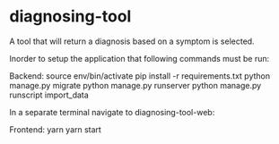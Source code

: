 # diagnosing-tool
A tool that will return a diagnosis based on a symptom is selected.

Inorder to setup the application that following commands must be run:

Backend:
source env/bin/activate
pip install -r requirements.txt
python manage.py migrate
python manage.py runserver
python manage.py runscript import_data


In a separate terminal navigate to diagnosing-tool-web:

Frontend:
yarn
yarn start
